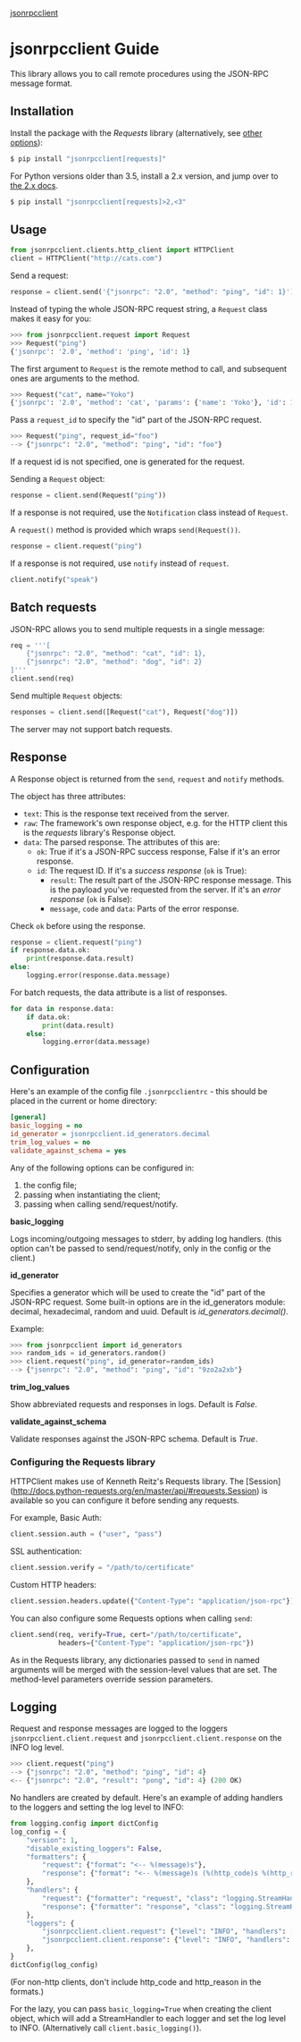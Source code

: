 <p class="rubric"><a class="reference internal" href="index.html"><span class="doc">jsonrpcclient</span></a></p>

# jsonrpcclient Guide

This library allows you to call remote procedures using the JSON-RPC message
format.

## Installation

Install the package with the *Requests* library (alternatively, see [other
options](examples.html)):

```sh
$ pip install "jsonrpcclient[requests]"
```

For Python versions older than 3.5, install a 2.x version, and jump over to
[the 2.x docs](https://jsonrpcclient.readthedocs.io/en/2.6.0/).

```sh
$ pip install "jsonrpcclient[requests]>2,<3"
```

## Usage

```python
from jsonrpcclient.clients.http_client import HTTPClient
client = HTTPClient("http://cats.com")
```

Send a request:

```python
response = client.send('{"jsonrpc": "2.0", "method": "ping", "id": 1}')
```

Instead of typing the whole JSON-RPC request string, a `Request` class makes
it easy for you:

```python
>>> from jsonrpcclient.request import Request
>>> Request("ping")
{'jsonrpc': '2.0', 'method': 'ping', 'id': 1}
```

The first argument to `Request` is the remote method to call, and subsequent
ones are arguments to the method.

```python
>>> Request("cat", name="Yoko")
{'jsonrpc': '2.0', 'method': 'cat', 'params': {'name': 'Yoko'}, 'id': 1}
```

Pass a `request_id` to specify the "id" part of the JSON-RPC request.

```python
>>> Request("ping", request_id="foo")
--> {"jsonrpc": "2.0", "method": "ping", "id": "foo"}
```

If a request id is not specified, one is generated for the request.

Sending a `Request` object:

```python
response = client.send(Request("ping"))
```

If a response is not required, use the `Notification` class instead of
`Request`.

A `request()` method is provided which wraps `send(Request())`.

```python
response = client.request("ping")
```

If a response is not required, use `notify` instead of `request`.

```python
client.notify("speak")
```

## Batch requests

JSON-RPC allows you to send multiple requests in a single message:

```python
req = '''[
    {"jsonrpc": "2.0", "method": "cat", "id": 1},
    {"jsonrpc": "2.0", "method": "dog", "id": 2}
]'''
client.send(req)
```

Send multiple `Request` objects:

```python
responses = client.send([Request("cat"), Request("dog")])
```

The server may not support batch requests.

## Response

A Response object is returned from the `send`, `request` and `notify` methods.

The object has three attributes:

- `text`: This is the response text received from the server.
- `raw`: The framework's own response object, e.g. for the HTTP client this
    is the _requests_ library's Response object.
- `data`: The parsed response. The attributes of this are:
    - `ok`: True if it's a JSON-RPC success response, False if it's an error
        response.
    - `id`: The request ID.
    If it's a _success response_ (`ok` is True):
        - `result`: The result part of the JSON-RPC response message. This is
          the payload you've requested from the server.
    If it's an _error response_ (`ok` is False):
        - `message`, `code` and `data`: Parts of the error response.

Check `ok` before using the response.

```python
response = client.request("ping")
if response.data.ok:
    print(response.data.result)
else:
    logging.error(response.data.message)
```

For batch requests, the data attribute is a list of responses.

```python
for data in response.data:
    if data.ok:
        print(data.result)
    else:
        logging.error(data.message)
```

## Configuration

Here's an example of the config file `.jsonrpcclientrc` - this should be
placed in the current or home directory:

```ini
[general]
basic_logging = no
id_generator = jsonrpcclient.id_generators.decimal
trim_log_values = no
validate_against_schema = yes
```

Any of the following options can be configured in:

1. the config file;
2. passing when instantiating the client;
3. passing when calling send/request/notify.

**basic_logging**

Logs incoming/outgoing messages to stderr, by adding log handlers. (this option
can't be passed to send/request/notify, only in the config or the client.)

**id_generator**

Specifies a generator which will be used to create the "id" part of the
JSON-RPC request. Some built-in options are in the id_generators module:
decimal, hexadecimal, random and uuid. Default is *id_generators.decimal()*.

Example:
```python
>>> from jsonrpcclient import id_generators
>>> random_ids = id_generators.random()
>>> client.request("ping", id_generator=random_ids)
--> {"jsonrpc": "2.0", "method": "ping", "id": "9zo2a2xb"}
```

**trim_log_values**

Show abbreviated requests and responses in logs. Default is *False*.

**validate_against_schema**

Validate responses against the JSON-RPC schema. Default is *True*.

### Configuring the Requests library

HTTPClient makes use of Kenneth Reitz's Requests library. The [Session]
(http://docs.python-requests.org/en/master/api/#requests.Session) is available
so you can configure it before sending any requests.

For example, Basic Auth:

```python
client.session.auth = ("user", "pass")
```

SSL authentication:

```python
client.session.verify = "/path/to/certificate"
```

Custom HTTP headers:

```python
client.session.headers.update({"Content-Type": "application/json-rpc"})
```

You can also configure some Requests options when calling `send`:

```python
client.send(req, verify=True, cert="/path/to/certificate",
            headers={"Content-Type": "application/json-rpc"})
```

As in the Requests library, any dictionaries passed to `send` in named
arguments will be merged with the session-level values that are set. The
method-level parameters override session parameters.

## Logging

Request and response messages are logged to the loggers
`jsonrpcclient.client.request` and `jsonrpcclient.client.response` on the INFO
log level.

```python
>>> client.request("ping")
--> {"jsonrpc": "2.0", "method": "ping", "id": 4}
<-- {"jsonrpc": "2.0", "result": "pong", "id": 4} (200 OK)
```

No handlers are created by default. Here's an example of adding handlers to
the loggers and setting the log level to INFO:

```python
from logging.config import dictConfig
log_config = {
    "version": 1,
    "disable_existing_loggers": False,
    "formatters": {
        "request": {"format": "<-- %(message)s"},
        "response": {"format": "<-- %(message)s (%(http_code)s %(http_reason)s)"},
    },
    "handlers": {
        "request": {"formatter": "request", "class": "logging.StreamHandler"},
        "response": {"formatter": "response", "class": "logging.StreamHandler"},
    },
    "loggers": {
        "jsonrpcclient.client.request": {"level": "INFO", "handlers": ["request"]},
        "jsonrpcclient.client.response": {"level": "INFO", "handlers": ["response"]},
    },
}
dictConfig(log_config)
```

(For non-http clients, don't include http_code and http_reason in the
formats.)

For the lazy, you can pass `basic_logging=True` when creating the client
object, which will add a StreamHandler to each logger and set the log level to
INFO. (Alternatively call `client.basic_logging()`).
